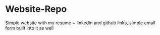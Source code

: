 # Website-Repo
Simple website with my resume + linkedin and github links, simple email form built into it as well
